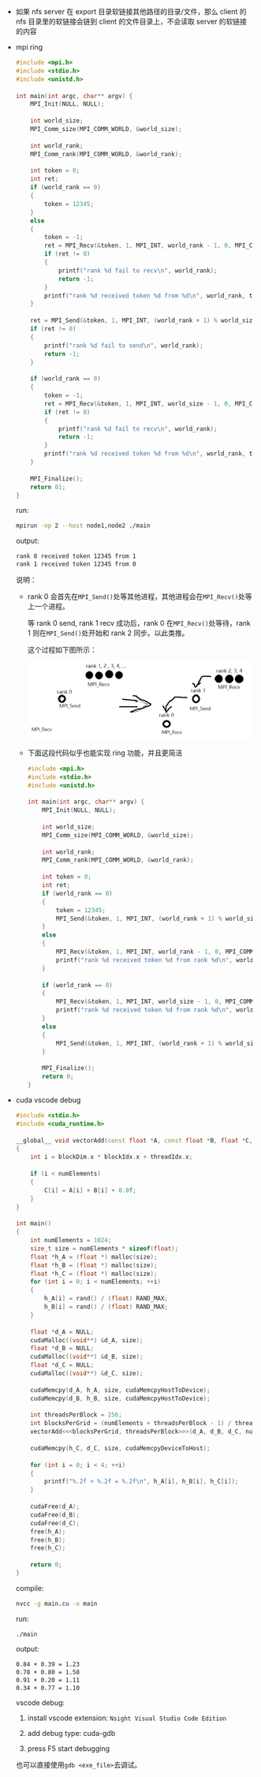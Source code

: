 * 如果 nfs server 在 export 目录软链接其他路径的目录/文件，那么 client 的 nfs 目录里的软链接会链到 client 的文件目录上，不会读取 server 的软链接的内容

* mpi ring

    ```c
    #include <mpi.h>
    #include <stdio.h>
    #include <unistd.h>

    int main(int argc, char** argv) {
        MPI_Init(NULL, NULL);

        int world_size;
        MPI_Comm_size(MPI_COMM_WORLD, &world_size);

        int world_rank;
        MPI_Comm_rank(MPI_COMM_WORLD, &world_rank);

        int token = 0;
        int ret;
        if (world_rank == 0)
        {
            token = 12345;
        }
        else
        {
            token = -1;
            ret = MPI_Recv(&token, 1, MPI_INT, world_rank - 1, 0, MPI_COMM_WORLD, MPI_STATUS_IGNORE);
            if (ret != 0)
            {
                printf("rank %d fail to recv\n", world_rank);
                return -1;
            }
            printf("rank %d received token %d from %d\n", world_rank, token, world_rank - 1);
        }

        ret = MPI_Send(&token, 1, MPI_INT, (world_rank + 1) % world_size, 0, MPI_COMM_WORLD);
        if (ret != 0)
        {
            printf("rank %d fail to send\n", world_rank);
            return -1;
        }

        if (world_rank == 0)
        {
            token = -1;
            ret = MPI_Recv(&token, 1, MPI_INT, world_size - 1, 0, MPI_COMM_WORLD, MPI_STATUS_IGNORE);
            if (ret != 0)
            {
                printf("rank %d fail to recv\n", world_rank);
                return -1;
            }
            printf("rank %d received token %d from %d\n", world_rank, token, world_size - 1);
        }

        MPI_Finalize();
        return 01;
    }
    ```

    run:

    ```bash
    mpirun -np 2 --host node1,node2 ./main
    ```

    output:

    ```
    rank 0 received token 12345 from 1
    rank 1 received token 12345 from 0
    ```

    说明：

    * rank 0 会首先在`MPI_Send()`处等其他进程，其他进程会在`MPI_Recv()`处等上一个进程。

        等 rank 0 send, rank 1 recv 成功后，rank 0 在`MPI_Recv()`处等待，rank 1 则在`MPI_Send()`处开始和 rank 2 同步。以此类推。

        这个过程如下图所示：

        <div style='text-align:center'>
        <img width=700 src='../../Reference_resources/ref_28/pic_1.png'>
        </div>

    * 下面这段代码似乎也能实现 ring 功能，并且更简洁

        ```c
        #include <mpi.h>
        #include <stdio.h>
        #include <unistd.h>

        int main(int argc, char** argv) {
            MPI_Init(NULL, NULL);

            int world_size;
            MPI_Comm_size(MPI_COMM_WORLD, &world_size);

            int world_rank;
            MPI_Comm_rank(MPI_COMM_WORLD, &world_rank);

            int token = 0;
            int ret;
            if (world_rank == 0)
            {
                token = 12345;
                MPI_Send(&token, 1, MPI_INT, (world_rank + 1) % world_size, 0, MPI_COMM_WORLD);
            }
            else
            {
                MPI_Recv(&token, 1, MPI_INT, world_rank - 1, 0, MPI_COMM_WORLD, MPI_STATUS_IGNORE);
                printf("rank %d received token %d from rank %d\n", world_rank, token, world_rank - 1);
            }

            if (world_rank == 0)
            {
                MPI_Recv(&token, 1, MPI_INT, world_size - 1, 0, MPI_COMM_WORLD, MPI_STATUS_IGNORE);
                printf("rank %d received token %d from rank %d\n", world_rank, token, world_size - 1);
            }
            else
            {
                MPI_Send(&token, 1, MPI_INT, (world_rank + 1) % world_size, 0, MPI_COMM_WORLD);
            }

            MPI_Finalize();
            return 0;
        }
        ```

* cuda vscode debug

    ```cu
    #include <stdio.h>
    #include <cuda_runtime.h>

    __global__ void vectorAdd(const float *A, const float *B, float *C, int numElements) 
    {
        int i = blockDim.x * blockIdx.x + threadIdx.x;

        if (i < numElements)
        {
            C[i] = A[i] + B[i] + 0.0f;
        }
    }

    int main()
    {
        int numElements = 1024;
        size_t size = numElements * sizeof(float);
        float *h_A = (float *) malloc(size);
        float *h_B = (float *) malloc(size);
        float *h_C = (float *) malloc(size);
        for (int i = 0; i < numElements; ++i)
        {
            h_A[i] = rand() / (float) RAND_MAX;
            h_B[i] = rand() / (float) RAND_MAX;
        }

        float *d_A = NULL;
        cudaMalloc((void**) &d_A, size);
        float *d_B = NULL;
        cudaMalloc((void**) &d_B, size);
        float *d_C = NULL;
        cudaMalloc((void**) &d_C, size);

        cudaMemcpy(d_A, h_A, size, cudaMemcpyHostToDevice);
        cudaMemcpy(d_B, h_B, size, cudaMemcpyHostToDevice);

        int threadsPerBlock = 256;
        int blocksPerGrid = (numElements + threadsPerBlock - 1) / threadsPerBlock;
        vectorAdd<<<blocksPerGrid, threadsPerBlock>>>(d_A, d_B, d_C, numElements);

        cudaMemcpy(h_C, d_C, size, cudaMemcpyDeviceToHost);

        for (int i = 0; i < 4; ++i)
        {
            printf("%.2f + %.2f = %.2f\n", h_A[i], h_B[i], h_C[i]);
        }

        cudaFree(d_A);
        cudaFree(d_B);
        cudaFree(d_C);
        free(h_A);
        free(h_B);
        free(h_C);

        return 0;
    }
    ```

    compile:

    ```bash
    nvcc -g main.cu -o main
    ```

    run:

    ```
    ./main
    ```

    output:

    ```
    0.84 + 0.39 = 1.23
    0.78 + 0.80 = 1.58
    0.91 + 0.20 = 1.11
    0.34 + 0.77 = 1.10
    ```

    vscode debug:

    1. install vscode extension: `Nsight Visual Studio Code Edition`

    2. add debug type: cuda-gdb

    3. press F5 start debugging

    也可以直接使用`gdb <exe_file>`去调试。




